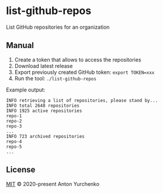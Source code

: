 # list-github-repos

List GitHub repositories for an organization

## Manual

1. Create a token that allows to access the repositories
2. Download latest release
3. Export previously created GitHub token: `export TOKEN=xxx`
4. Run the tool: `./list-github-repos`

Example output:

```log
INFO retrieving a list of repositories, please stand by...
INFO total 2648 repositories
INFO 1925 active repositories
repo-1
repo-2
repo-3
...
INFO 723 archived repositories
repo-4
repo-5
...
```

## License

[MIT](LICENSE.md) © 2020-present Anton Yurchenko
